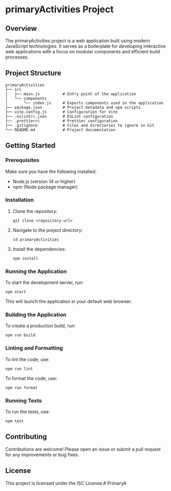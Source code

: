 # primaryActivities Project

## Overview
The primaryActivities project is a web application built using modern JavaScript technologies. It serves as a boilerplate for developing interactive web applications with a focus on modular components and efficient build processes.

## Project Structure
```
primaryActivities
├── src
│   ├── main.js          # Entry point of the application
│   └── components
│       └── index.js     # Exports components used in the application
├── package.json         # Project metadata and npm scripts
├── vite.config.js       # Configuration for Vite
├── .eslintrc.json       # ESLint configuration
├── .prettierrc          # Prettier configuration
├── .gitignore           # Files and directories to ignore in Git
└── README.md            # Project documentation
```

## Getting Started

### Prerequisites
Make sure you have the following installed:
- Node.js (version 14 or higher)
- npm (Node package manager)

### Installation
1. Clone the repository:
   ```
   git clone <repository-url>
   ```
2. Navigate to the project directory:
   ```
   cd primaryActivities
   ```
3. Install the dependencies:
   ```
   npm install
   ```

### Running the Application
To start the development server, run:
```
npm start
```
This will launch the application in your default web browser.

### Building the Application
To create a production build, run:
```
npm run build
```

### Linting and Formatting
To lint the code, use:
```
npm run lint
```
To format the code, use:
```
npm run format
```

### Running Tests
To run the tests, use:
```
npm test
```

## Contributing
Contributions are welcome! Please open an issue or submit a pull request for any improvements or bug fixes.

## License
This project is licensed under the ISC License.# PrimaryA
